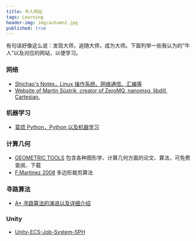 ```yaml
---
title: 牛人网站
tags: Learning
header-img: img/autumn2.jpg
published: true
---
```


有句话好像这么说：发现大师，追随大师，成为大师。下面列举一些我认为的“牛人”以及对应的网站，以便学习。

### 网络
+ [Shichao's Notes，Linux 操作系统、网络通信、汇编等](https://notes.shichao.io)
+ [Website of Martin Sústrik, creator of ZeroMQ, nanomsg, libdill, Cartesian.](http://250bpm.com)


### 机器学习
+ [莫烦 Python，Python 以及机器学习](https://morvanzhou.github.io)


### 计算几何
+ [GEOMETRIC TOOLS](https://www.geometrictools.com/Documentation/Documentation.html) 包含各种图形学、计算几何方面的论文、算法，可免费查阅、下载
+ [F.Martinez 2008](http://sean.cm/a/polygon-clipping-pt2) 多边形裁剪算法


### 寻路算法
+ [A* 寻路算法的演进以及详细介绍](https://www.redblobgames.com/pathfinding/a-star/introduction.html)


### Unity
+ [Unity-ECS-Job-System-SPH](https://github.com/leonardo-montes/Unity-ECS-Job-System-SPH)

